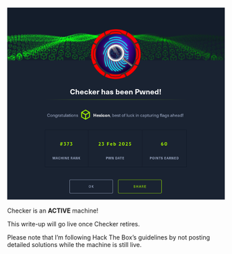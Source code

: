 ![Checker](Checker_images/pwned.png)

Checker is an **ACTIVE** machine!

This write-up will go live once Checker retires.

Please note that I’m following Hack The Box’s guidelines by not posting detailed solutions while the machine is still live.
